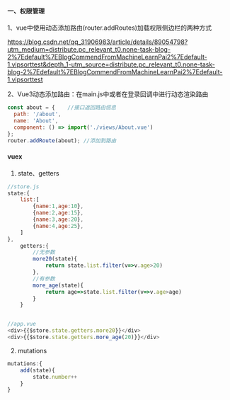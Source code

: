 #### 一、权限管理
1、vue中使用动态添加路由(router.addRoutes)加载权限侧边栏的两种方式

https://blog.csdn.net/qq_31906983/article/details/89054798?utm_medium=distribute.pc_relevant_t0.none-task-blog-2%7Edefault%7EBlogCommendFromMachineLearnPai2%7Edefault-1.vipsorttest&depth_1-utm_source=distribute.pc_relevant_t0.none-task-blog-2%7Edefault%7EBlogCommendFromMachineLearnPai2%7Edefault-1.vipsorttest

2、Vue3动态添加路由：在main.js中或者在登录回调中进行动态渲染路由

````javascript
const about = {    //接口返回路由信息
  path: '/about',
  name: 'About',
  component: () => import('./views/About.vue')
};
router.addRoute(about); //添加到路由
````





#### vuex

1. state、getters

````javascript
//store.js
state:{
    list:[
        {name:1,age:10},
        {name:2,age:15},
        {name:3,age:20},
        {name:4,age:25},
    ]
},
    getters:{
        //无参数
        more20(state){
            return state.list.filter(v=>v.age>20)
        },
        //有参数
        more_age(state){
            return age=>state.list.filter(v=>v.age>age)
        }
    }


//app.vue
<div>{{$store.state.getters.more20}}</div>
<div>{{$store.state.getters.more_age(20)}}</div>
````

2. mutations

````javascript
mutations:{
    add(state){
        state.number++
    }
}
````

